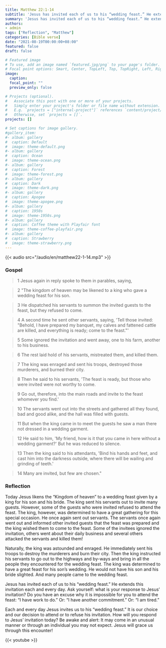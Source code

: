```yaml
---
title: Matthew 22:1-14
subtitle: 'Jesus has invited each of us to his “wedding feast.” He extends this invitation each and every day. Ask yourself: what is your response to Jesus’ invitation? Do you have an excuse why it is impossible for you to attend the feast: “I have work to do.” Or: “I have another commitment.” Or: “I am tired.”'
summary: 'Jesus has invited each of us to his “wedding feast.” He extends this invitation each and every day. Ask yourself: what is your response to Jesus’ invitation? Do you have an excuse why it is impossible for you to attend the feast: “I have work to do.” Or: “I have another commitment.” Or: “I am tired.”'
authors:
- admin
tags: ["Reflection", "Matthew"]
categories: [Bible verse]
date: "2021-08-19T00:00:00+08:00"
featured: false
draft: false

# Featured image
# To use, add an image named `featured.jpg/png` to your page's folder.
# Focal point options: Smart, Center, TopLeft, Top, TopRight, Left, Right, BottomLeft, Bottom, BottomRight
image:
  caption:
  focal_point: ""
  preview_only: false

# Projects (optional).
#   Associate this post with one or more of your projects.
#   Simply enter your project's folder or file name without extension.
#   E.g. `projects = ["internal-project"]` references `content/project/deep-learning/index.md`.
#   Otherwise, set `projects = []`.
projects: []

# Set captions for image gallery.
#gallery_item:
#- album: gallery
#  caption: Default
#  image: theme-default.png
#- album: gallery
#  caption: Ocean
#  image: theme-ocean.png
#- album: gallery
#  caption: Forest
#  image: theme-forest.png
#- album: gallery
#  caption: Dark
#  image: theme-dark.png
#- album: gallery
#  caption: Apogee
#  image: theme-apogee.png
#- album: gallery
#  caption: 1950s
#  image: theme-1950s.png
#- album: gallery
#  caption: Coffee theme with Playfair font
#  image: theme-coffee-playfair.png
#- album: gallery
#  caption: Strawberry
#  image: theme-strawberry.png
---
```


{{< audio src="/audio/en/matthew22-1-14.mp3" >}}

### Gospel
> 1 Jesus again in reply spoke to them in parables, saying,

> 2 "The kingdom of heaven may be likened to a king who gave a wedding feast for his son.

> 3 He dispatched his servants to summon the invited guests to the feast, but they refused to come.

> 4 A second time he sent other servants, saying, 'Tell those invited: "Behold, I have prepared my banquet, my calves and fattened cattle are killed, and everything is ready; come to the feast."'

> 5 Some ignored the invitation and went away, one to his farm, another to his business.


> 6 The rest laid hold of his servants, mistreated them, and killed them.

> 7 The king was enraged and sent his troops, destroyed those murderers, and burned their city.

> 8 Then he said to his servants, 'The feast is ready, but those who were invited were not worthy to come.

> 9 Go out, therefore, into the main roads and invite to the feast whomever you find.'

> 10 The servants went out into the streets and gathered all they found, bad and good alike, and the hall was filled with guests.

> 11 But when the king came in to meet the guests he saw a man there not dressed in a wedding garment.

> 12 He said to him, 'My friend, how is it that you came in here without a wedding garment?' But he was reduced to silence.

> 13 Then the king said to his attendants, 'Bind his hands and feet, and cast him into the darkness outside, where there will be wailing and grinding of teeth.'

> 14 Many are invited, but few are chosen."

### Reflection
Today Jesus likens the “Kingdom of heaven” to a wedding feast given by a king for his son and his bride. The king sent his servants out to invite many guests. However, some of the guests who were invited refused to attend the feast. The king, however, was determined to have a great gathering for this special occasion. He once again sent out servants. The servants once again went out and informed other invited guests that the feast was prepared and the king wished them to come to the feast. Some of the invitees ignored the invitation, others went about their daily business and several others attacked the servants and killed them!

Naturally, the king was astounded and enraged. He immediately sent his troops to destroy the murderers and burn their city. Then the king instructed his servants to go out to the highways and by-ways and bring in all the people they encountered for the wedding feast. The king was determined to have a great feast for his son’s wedding. He would not have his son and his bride slighted. And many people came to the wedding feast.

Jesus has invited each of us to his “wedding feast.” He extends this invitation each and every day. Ask yourself: what is your response to Jesus’ invitation? Do you have an excuse why it is impossible for you to attend the feast: “I have work to do.” Or: “I have another commitment.” Or: “I am tired.”

Each and every day Jesus invites us to his “wedding feast.” It is our choice and our decision to attend or to refuse his invitation. How will you respond to Jesus’ invitation today? Be awake and alert: It may come in an unusual manner or through an individual you may not expect. Jesus will grace us through this encounter!

{{< youtube  >}}
